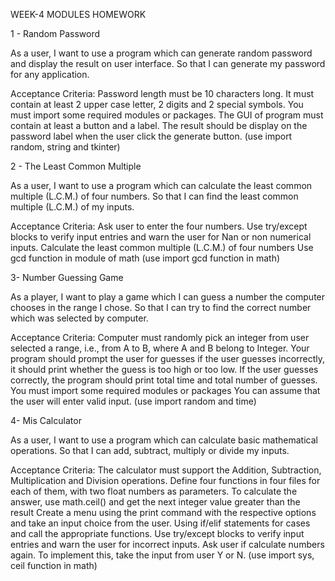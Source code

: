 WEEK-4 MODULES HOMEWORK

1 - Random Password

As a user, I want to use a program which can generate random password and display the result on user interface. So that I can generate my password for any application.

Acceptance Criteria:
Password length must be 10 characters long. It must contain at least 2 upper case letter, 2 digits and 2 special symbols. You must import some required modules or packages. The GUI of program must contain at least a button and a label. The result should be display on the password label when the user click the generate button. (use import random, string and tkinter)

	

2 - The Least Common Multiple

As a user, I want to use a program which can calculate the least common multiple (L.C.M.) of four numbers. So that I can find the least common multiple (L.C.M.) of my inputs.

Acceptance Criteria:
Ask user to enter the four numbers. Use try/except blocks to verify input entries and warn the user for Nan or non numerical inputs. Calculate the least common multiple (L.C.M.) of four numbers Use gcd function in module of math (use import gcd function in math)



3- Number Guessing Game

As a player, I want to play a game which I can guess a number the computer chooses in the range I chose. So that I can try to find the correct number which was selected by computer.

Acceptance Criteria:
Computer must randomly pick an integer from user selected a range, i.e., from A to B, where A and B belong to Integer. Your program should prompt the user for guesses if the user guesses incorrectly, it should print whether the guess is too high or too low. If the user guesses correctly, the program should print total time and total number of guesses. You must import some required modules or packages You can assume that the user will enter valid input. (use import random and time)



4- Mis Calculator

As a user, I want to use a program which can calculate basic mathematical operations. So that I can add, subtract, multiply or divide my inputs.

Acceptance Criteria:
The calculator must support the Addition, Subtraction, Multiplication and Division operations. Define four functions in four files for each of them, with two float numbers as parameters. To calculate the answer, use math.ceil() and get the next integer value greater than the result Create a menu using the print command with the respective options and take an input choice from the user. Using if/elif statements for cases and call the appropriate functions. Use try/except blocks to verify input entries and warn the user for incorrect inputs. Ask user if calculate numbers again. To implement this, take the input from user Y or N. (use import sys, ceil function in math)
